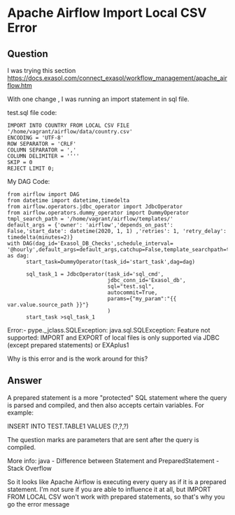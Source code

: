 # Apache Airflow Import Local CSV Error

## Question
I was trying this section https://docs.exasol.com/connect_exasol/workflow_management/apache_airflow.htm

With one change , I was running an import statement in sql file.

test.sql file code:
```
IMPORT INTO COUNTRY FROM LOCAL CSV FILE '/home/vagrant/airflow/data/country.csv'  
ENCODING = 'UTF-8'  
ROW SEPARATOR = 'CRLF'  
COLUMN SEPARATOR = ','  
COLUMN DELIMITER = ''''  
SKIP = 0  
REJECT LIMIT 0;  
```

My DAG Code:
```
from airflow import DAG
from datetime import datetime,timedelta
from airflow.operators.jdbc_operator import JdbcOperator
from airflow.operators.dummy_operator import DummyOperator
tmpl_search_path = '/home/vagrant/airflow/templates/' 
default_args = {'owner': 'airflow','depends_on_past': False,'start_date': datetime(2020, 1, 1) ,'retries': 1, 'retry_delay': timedelta(minutes=2)}
with DAG(dag_id='Exasol_DB_Checks',schedule_interval= '@hourly',default_args=default_args,catchup=False,template_searchpath=tmpl_search_path) as dag:
      start_task=DummyOperator(task_id='start_task',dag=dag)
      
      sql_task_1 = JdbcOperator(task_id='sql_cmd',
                                jdbc_conn_id='Exasol_db',
                                sql="test.sql",
                                autocommit=True,
                                params={"my_param":"{{ var.value.source_path }}"}
                                )
      start_task >sql_task_1
```

Error:- pype._jclass.SQLException: java.sql.SQLException: Feature not supported: IMPORT and EXPORT of local files is only supported via JDBC (except prepared statements) or EXAplus1

Why is this error and is the work around for this?

## Answer
A prepared statement is a more "protected" SQL statement where the query is parsed and compiled, and then also accepts certain variables. For example:

INSERT INTO TEST.TABLE1 VALUES (?,?,?) 

The question marks are parameters that are sent after the query is compiled.

More info: java - Difference between Statement and PreparedStatement - Stack Overflow

So it looks like Apache Airflow is executing every query as if it is a prepared statement. I'm not sure if you are able to influence it at all, but IMPORT FROM LOCAL CSV won't work with prepared statements, so that's why you go the error message